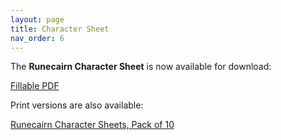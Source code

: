 ```yaml
---
layout: page
title: Character Sheet
nav_order: 6
---
```


The **Runecairn Character Sheet** is now available for download:

[Fillable PDF](https://runecairn.byodinsbeardrpg.com/public/runecairn_character_sheet_fillable_v1.0.pdf)

Print versions are also available:

[Runecairn Character Sheets, Pack of 10](https://shop.byodinsbeardrpg.com/products/runecairn-character-sheets-pack-of-10)
